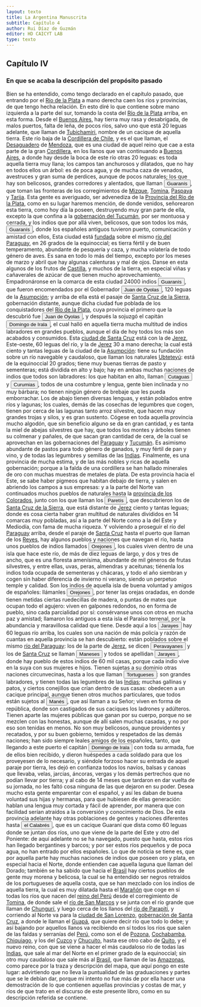 ```yaml
---
layout: texto
title: La Argentina Manuscrita
subtitle: Capítulo 4
author: Rui Díaz de Guzmán
editor: HD CAICYT LAB
type: texto
---
```


## Capítulo IV
### En que se acaba la descripción del propósito pasado


Bien se ha entendido, como tengo declarado en el capítulo pasado, que entrando por el <a href="https://recogito.pelagios.org/document/wzqxhk0h3vpikm/part/1/edit#34e98add-7dcf-47b0-aa39-f2f00279f980" target="_blank">Río de la Plata</a> a mano derecha caen los ríos y provincias, de que tengo hecha relación. En esto diré lo que contiene sobre mano izquierda a la parte del sur, tomando la costa del <a href="https://recogito.pelagios.org/document/wzqxhk0h3vpikm/part/1/edit#ad10c673-b813-4af4-a9f1-55e147948190" target="_blank">Río de la Plata</a> arriba, en esta forma. Desde el <a href="https://recogito.pelagios.org/document/wzqxhk0h3vpikm/part/1/edit#1cf7efd0-5539-4ddb-957c-5acfc56ba7f8" target="_blank">Buenos Aires</a>, hay tierra muy rasa y desabrigada, de malos puertos, falta de leña, de pocos ríos, salvo uno que está 20 leguas adelante, que llaman de <a href="https://recogito.pelagios.org/document/wzqxhk0h3vpikm/part/1/edit#15f97dcd-1a50-4325-a69f-982fb7b7f871" target="_blank">Tubichamiri</a>, nombre de un cacique de aquella tierra. Este río baja de la <a href="https://recogito.pelagios.org/document/wzqxhk0h3vpikm/part/1/edit#87c202fb-32dc-4e83-8b22-ddf05eca5fd2" target="_blank">Cordillera de Chile</a>, y es el que llaman, el <a href="https://recogito.pelagios.org/document/wzqxhk0h3vpikm/part/1/edit#462e0f6d-b7a7-41e7-a524-81ef80ae40aa" target="_blank">Desaguadero</a> de <a href="https://recogito.pelagios.org/document/wzqxhk0h3vpikm/part/1/edit#a274b959-12d5-4524-b1c9-9e0fe5a25166" target="_blank">Mendoza</a>, que es una ciudad de aquel reino que cae a esta parte de la gran <a href="https://recogito.pelagios.org/document/wzqxhk0h3vpikm/part/1/edit#07422bae-a691-4b5f-b127-fa9157c02ac7" target="_blank">Cordillera</a>, en los llanos que van continuando a <a href="https://recogito.pelagios.org/document/wzqxhk0h3vpikm/part/1/edit#d0367906-ae41-49ab-9161-189890f2b28a" target="_blank">Buenos Aires</a>, a donde hay desde la boca de este río otras 20 leguas: es toda aquella tierra muy llana; los campos tan anchurosos y dilatados, que no hay en todos ellos un árbol: es de poca agua, y de mucha caza de venados, avestruces y gran suma de perdices, aunque de pocos naturales; los que hay son belicosos, grandes corredores y alentados, que llaman <button class="balloon" data-balloon-pos="up" data-balloon-length="large" data-balloon="Aborigine,Native people">Guaranís</button>, que toman las fronteras de los corregimientos de <a href="https://recogito.pelagios.org/document/wzqxhk0h3vpikm/part/1/edit#478b32cd-a4e6-4665-ba19-9d875356b470" target="_blank">Mizque,</a> <a href="https://recogito.pelagios.org/document/wzqxhk0h3vpikm/part/1/edit#a6683122-195a-44f0-84e5-6874b45cddd3" target="_blank">Tomina</a>, <a href="https://recogito.pelagios.org/document/wzqxhk0h3vpikm/part/1/edit#38449f1d-38bb-4871-92dd-aef8457e8e66" target="_blank">Paspaya</a> y <a href="https://recogito.pelagios.org/document/wzqxhk0h3vpikm/part/1/edit#62f38040-1d73-4fb7-9934-a83f0c2e7b36" target="_blank">Tarija</a>. Esta gente es averiguado, ser advenediza de la <a href="https://recogito.pelagios.org/document/wzqxhk0h3vpikm/part/1/edit#de72fbd5-edfb-4ecb-ad16-f79bea604522" target="_blank">Provincia del Río de la Plata</a>, como en su lugar haremos mención, de donde venidos, señorearon esta tierra, como hoy día la poseen, destruyendo muy gran parte de ella, excepto la que confina a la <a href="https://recogito.pelagios.org/document/wzqxhk0h3vpikm/part/1/edit#bd36bd9e-5ea8-48b9-bd89-7f2fb39c5e80" target="_blank">gobernación del Tucumán</a>, por ser montuosa y cerrada, y los indios que por allá viven, belicosos, que son todos los más, <button class="balloon" data-balloon-pos="up" data-balloon-length="large" data-balloon="Aborigine,Native people">Guaranís</button>, donde los españoles antiguos tuvieron puerto, comunicación y amistad con ellos, Esta ciudad está <a href="https://recogito.pelagios.org/document/wzqxhk0h3vpikm/part/1/edit#c7a7738f-0af2-423a-89f7-d68fda3aae4a" target="_blank">fundada</a> sobre el mismo <a href="https://recogito.pelagios.org/document/wzqxhk0h3vpikm/part/1/edit#e9ce1a5c-cfee-4dc9-8903-37242ca49d27" target="_blank">río del Paraguay</a>, en 26 grados de la equinoccial; es tierra fértil y de buen temperamento, abundante de pesquería y caza, y mucha volatería de todo género de aves. Es sana en todo lo más del tiempo, excepto por los meses de marzo y abril que hay algunas calenturas y mal de ojos. Danse en esta algunos de los frutos de <a href="https://recogito.pelagios.org/document/wzqxhk0h3vpikm/part/1/edit#5163d450-4289-40a2-971e-3d113eae3167" target="_blank">Castilla</a>, y muchos de la tierra, en especial viñas y cañaverales de azúcar de que tienen mucho aprovechamiento. Empadronáronse en la comarca de esta ciudad 24000 indios <button class="balloon" data-balloon-pos="up" data-balloon-length="large" data-balloon="Aborigine,Native people">Guaranís</button>, que fueron encomendados por el Gobernador <button class="balloon" data-balloon-pos="up" data-balloon-length="large" data-balloon="Explorer">Juan de Oyolas</button>, 120 leguas de la <a href="https://recogito.pelagios.org/document/wzqxhk0h3vpikm/part/1/edit#68282b35-cd55-4320-b01b-6e3a601e0248" target="_blank">Asumpción</a>; y arriba de ella está el pasaje de <a href="https://recogito.pelagios.org/document/wzqxhk0h3vpikm/part/1/edit#69ce2b89-3870-4955-882e-1c7a0e7ecb81" target="_blank">Santa Cruz de la Sierra</a>, gobernación distante, aunque dicha ciudad fue poblada de los conquistadores del <a href="https://recogito.pelagios.org/document/wzqxhk0h3vpikm/part/1/edit#0bda5d02-c882-42b5-ba2c-bfebf58d5083" target="_blank">Río de la Plata</a>, cuya provincia el primero que la descubrió fue <button class="balloon" data-balloon-pos="up" data-balloon-length="large" data-balloon="Explorer">Juan de Oyolas</button>, y después la sojuzgó el capitán <button class="balloon" data-balloon-pos="up" data-balloon-length="large" data-balloon="person">Domingo de Irala</button>, el cual halló en aquella tierra mucha multitud de indios labradores en grandes pueblos, aunque el día de hoy todos los más son acabados y consumidos. Esta <a href="https://recogito.pelagios.org/document/wzqxhk0h3vpikm/part/1/edit#46e8855f-86cc-4322-a97d-cebee79a9ace" target="_blank">ciudad de Santa Cruz</a> está con la de <a href="https://recogito.pelagios.org/document/wzqxhk0h3vpikm/part/1/edit#86afc6e3-b7af-4df0-bb87-7c213d1ea91a" target="_blank">Jerez</a>, Este-oeste, 60 leguas del río, y la de <a href="https://recogito.pelagios.org/document/wzqxhk0h3vpikm/part/1/edit#12fe503d-c28c-4712-b239-ada3a6e9c7cd" target="_blank">Jerez</a> 30 a mano derecha; la cual está ciento y tantas leguas de la ciudad de la <a href="https://recogito.pelagios.org/document/wzqxhk0h3vpikm/part/1/edit#af76715c-b379-4299-9c83-325fa6b8deb4" target="_blank">Asumpción</a>: tiene su fundación sobre un río navegable y caudaloso, que llaman los naturales <a href="https://recogito.pelagios.org/document/wzqxhk0h3vpikm/part/1/edit#c73753d7-c16d-47d3-9bd4-8142dccd6ad5" target="_blank">Ubteteyú</a>: está de la equinoccial 20 grados; tiene muy buenas tierras de pasto y sementeras; está dividida en alto y bajo; hay en ambas muchas naciones de indios que todos son labradores: los que habitan en alto, llaman <button class="balloon" data-balloon-pos="up" data-balloon-length="large" data-balloon="person">Cutaguas</button> y <button class="balloon" data-balloon-pos="up" data-balloon-length="large" data-balloon="person">Curumias</button>, todos de una costumbre y lengua, gente bien inclinada y no muy bárbara; no tienen ningún género de brebaje que les pueda emborrachar. Los de abajo tienen diversas lenguas, y están poblados entre ríos y lagunas; los cuales, demás de las cosechas de legumbres que cogen, tienen por cerca de las lagunas tanto arroz silvestre, que hacen muy grandes trojas y silos, y es gran sustento. Cógese en toda aquella provincia mucho algodón, que sin beneficio alguno se da en gran cantidad, y es tanta la miel de abejas silvestres que hay, que todos los montes y árboles tienen su colmenar y pañales, de que sacan gran cantidad de cera, de la cual se aprovechan en las gobernaciones del <a href="https://recogito.pelagios.org/document/wzqxhk0h3vpikm/part/1/edit#e8866c07-12ee-4ba4-8648-4d186c1b7fc4" target="_blank">Paraguay</a> y <a href="https://recogito.pelagios.org/document/wzqxhk0h3vpikm/part/1/edit#ce8832f1-9b74-45d3-b958-25bfa181fdc1" target="_blank">Tucumán</a>. Es asimismo abundante de pastos para todo género de ganados, y muy fértil de pan y vino, y de todas las legumbres y semillas de las <a href="https://recogito.pelagios.org/document/wzqxhk0h3vpikm/part/1/edit#5dabf766-a672-4110-bfd5-dbf58a568676" target="_blank">Indias</a>. Finalmente, es una provincia de mucha estima, y de las más nobles y ricas de aquella gobernación; porque a la falda de una cordillera se han hallado minerales de oro con muchas muestras de metales de plata. De esta provincia hacia el Este, se sabe haber pigmeos que habitan debajo de tierra, y salen en abriendo los campos a sus empresas: y a la parte del Norte van continuados muchos pueblos de naturales hasta la <a href="https://recogito.pelagios.org/document/wzqxhk0h3vpikm/part/1/edit#d26b695d-d3ca-4243-8368-f804714bd4e0" target="_blank">provincia de los Colorados</a>, junto con los que llaman los <button class="balloon" data-balloon-pos="up" data-balloon-length="large" data-balloon="person">Paretís</button>, que descubrieron los de <a href="https://recogito.pelagios.org/document/wzqxhk0h3vpikm/part/1/edit#5fb08e6b-d0c5-47f8-9bcd-681e066d6060" target="_blank">Santa Cruz de la Sierra</a>, que está distante de <a href="https://recogito.pelagios.org/document/wzqxhk0h3vpikm/part/1/edit#57961aaf-badc-4421-a43b-7a3475048c89" target="_blank">Jerez</a> ciento y tantas leguas; donde es cosa cierta haber gran multitud de naturales divididos en 14 comarcas muy pobladas, así a la parte del Norte como a la del Este y Mediodía, con fama de mucha riqueza. Y volviendo a proseguir el río del <a href="https://recogito.pelagios.org/document/wzqxhk0h3vpikm/part/1/edit#e8fdafed-8bd0-4c1d-9667-b636e61c7c74" target="_blank">Paraguay</a> arriba, desde el paraje de <a href="https://recogito.pelagios.org/document/wzqxhk0h3vpikm/part/1/edit#65ce726c-c171-4095-864d-440b06578318" target="_blank">Santa Cruz</a> hasta el puerto que llaman de los <a href="https://recogito.pelagios.org/document/wzqxhk0h3vpikm/part/1/edit#3ec92343-634c-432e-96bf-e6865c1343f1" target="_blank">Reyes</a>, hay algunos pueblos y naciones que navegan el río, hasta unos pueblos de indios llamados <button class="balloon" data-balloon-pos="up" data-balloon-length="large" data-balloon="person">Orejones</button>, los cuales viven dentro de una isla que hace este río, de más de diez leguas de largo, y dos y tres de ancho, que es una floresta amenísima, abundante de mil géneros de frutas silvestres, y entre ellas, uvas, peras, almendras y aceitunas; tiénenla los indios toda ocupada de sementeras y chácaras, y todo el año siembran y cogen sin haber diferencia de invierno ni verano, siendo un perpetuo temple y calidad. Son los indios de aquella isla de buena voluntad y amigos de españoles: llámanles <button class="balloon" data-balloon-pos="up" data-balloon-length="large" data-balloon="person">Orejones</button>, por tener las orejas oradadas, en donde tienen metidas ciertas ruedecillas de madera, o puntas de mates que ocupan todo el agujero: viven en galpones redondos, no en forma de pueblo, sino cada parcialidad por sí: consérvanse unos con otros en mucha paz y amistad; llamaron los antiguos a esta isla el Paraíso terrenal, por la abundancia y maravillosa calidad que tiene. Desde aquí a los <button class="balloon" data-balloon-pos="up" data-balloon-length="large" data-balloon="person">Jarayes</button> hay 60 leguas río arriba, los cuales son una nación de más policía y razón de cuantas en aquella provincia se han descubierto: están poblados sobre el mismo <a href="https://recogito.pelagios.org/document/wzqxhk0h3vpikm/part/1/edit#8de57e8e-f66b-4c1e-b12d-4099aebf1604" target="_blank">río del Paraguay</a>: los de la parte de <a href="https://recogito.pelagios.org/document/wzqxhk0h3vpikm/part/1/edit#59a294e2-9920-4646-b9b1-e21ae5b029d5" target="_blank">Jerez</a>, se dicen <button class="balloon" data-balloon-pos="up" data-balloon-length="large" data-balloon="person">Peravayanes</button> y los de <a href="https://recogito.pelagios.org/document/wzqxhk0h3vpikm/part/1/edit#afdd329f-6fc8-4950-a4c3-3927d6da2a66" target="_blank">Santa Cruz</a> se llaman <button class="balloon" data-balloon-pos="up" data-balloon-length="large" data-balloon="person">Maneses</button> y todos se apellidan <button class="balloon" data-balloon-pos="up" data-balloon-length="large" data-balloon="person">Jarayes</button>, donde hay pueblo de estos indios de 60 mil casas, porque cada indio vive en la suya con sus mujeres e hijos. Tienen sujetas a su dominio otras naciones circunvecinas, hasta a los que llaman <button class="balloon" data-balloon-pos="up" data-balloon-length="large" data-balloon="person">Tortugueses</button>: son grandes labradores, y tienen todas las legumbres de las <a href="https://recogito.pelagios.org/document/wzqxhk0h3vpikm/part/1/edit#0748f19a-ff5e-4800-a9e8-dcf754e74068" target="_blank">Indias</a>; muchas gallinas y patos, y ciertos conejillos que crían dentro de sus casas: obedecen a un cacique principal, aunque tienen otros muchos particulares, que todos están sujetos al <button class="balloon" data-balloon-pos="up" data-balloon-length="large" data-balloon="person">Manés</button>, que así llaman a su Señor; viven en forma de república, donde son castigados de sus caciques los ladrones y adúlteros. Tienen aparte las mujeres públicas que ganan por su cuerpo, porque no se mezclen con las honestas, aunque de allí salen muchas casadas, y no por eso son tenidas en menos. No son muy belicosos, aunque providentes y recatados, y por su buen gobierno, temidos y respetados de las demás naciones; han sido siempre leales amigos de los españoles, tanto, que llegando a este puerto el capitán <button class="balloon" data-balloon-pos="up" data-balloon-length="large" data-balloon="person">Domingo de Irala</button> con toda su armada, fue de ellos bien recibido, y dieron huéspedes a cada soldado para que los proveyesen de lo necesario, y siéndole forzoso hacer su entrada de aquel paraje por tierra, les dejó en confianza todos los navíos, balsas y canoas que llevaba, velas, jarcias, áncoras, vergas y los demás pertrechos que no podían llevar por tierra; y al cabo de 14 meses que tardaron en dar vuelta de su jornada, no les faltó cosa ninguna de las que dejaron en su poder. Desea mucho esta gente emparentar con el español, y así les daban de buena voluntad sus hijas y hermanas, para que hubiesen de ellas generación: hablan una lengua muy cortada y fácil de aprender, por manera que con facilidad serían atraídos a la conversión y conocimiento de Dios. De esta provincia adelante hay otras poblaciones de gentes y naciones diferentes hasta <button class="balloon" data-balloon-pos="up" data-balloon-length="large" data-balloon="person">el Calabrés</button>, que es un cacique Guaraní que dista como 60 leguas donde se juntan dos ríos, uno que viene de la parte del Este y otro del Poniente: de aquí adelante no se ha navegado, puesto que hasta, estos ríos han llegado bergantines y barcos; y por ser estos ríos pequeños y de poca agua, no han entrado por ellos españoles. Lo que de noticia se tiene es, que por aquella parte hay muchas naciones de indios que poseen oro y plata, en especial hacia el Norte, donde entienden cae aquella laguna que llaman del <rs xml:id="recogito-d1468bce-a0fd-40a4-9b4e-6f52cdfd521d" type="event">Dorado</rs>; también se ha sabido que hacia el <a href="https://recogito.pelagios.org/document/wzqxhk0h3vpikm/part/1/edit#da6de995-415e-4e1e-9bb5-8107a3dbd018" target="_blank">Brasil</a> hay ciertos pueblos de gente muy morena y belicosa, la cual se ha entendido ser negros retraídos de los portugueses de aquella costa, que se han mezclado con los indios de aquella tierra, la cual es muy dilatada hasta el <a href="https://recogito.pelagios.org/document/wzqxhk0h3vpikm/part/1/edit#215214c2-b51a-4f51-83ea-fcce2bb2298f" target="_blank">Marañón</a> que coge en sí todas los ríos que nacen del <a href="https://recogito.pelagios.org/document/wzqxhk0h3vpikm/part/1/edit#65e8b47c-02ba-4dc5-9915-0b40e275edea" target="_blank">reino del Perú</a> desde el corregimiento de <a href="https://recogito.pelagios.org/document/wzqxhk0h3vpikm/part/1/edit#5975a5b9-bfa0-4797-9416-87ee98a25189" target="_blank">Tomina</a>, de donde sale el <a href="https://recogito.pelagios.org/document/wzqxhk0h3vpikm/part/1/edit#0d867403-eff5-4bf2-8884-7ddc87542028" target="_blank">río de San Marcos</a> y se junta con el río grande que llaman de <a href="https://recogito.pelagios.org/document/wzqxhk0h3vpikm/part/1/edit#b66ead2d-a9e2-43d2-a78b-eb60261ec3fd" target="_blank">Chungurí</a>, y luego cerca de los llanos del <a href="https://recogito.pelagios.org/document/wzqxhk0h3vpikm/part/1/edit#c8408721-40d5-4af1-b743-95658a2efcfc" target="_blank">río de Parapití</a>, y corriendo al Norte va para la <a href="https://recogito.pelagios.org/document/wzqxhk0h3vpikm/part/1/edit#3a4eeaed-ad67-47d9-be4c-e9d26fa20f9a" target="_blank">ciudad de San Lorenzo</a>, <a href="https://recogito.pelagios.org/document/wzqxhk0h3vpikm/part/1/edit#03ea1223-f2f3-41d7-b71b-d0aeef5be0d7" target="_blank">gobernación de Santa Cruz</a>, a donde le llaman el <a href="https://recogito.pelagios.org/document/wzqxhk0h3vpikm/part/1/edit#c83a27b0-b7ba-4fe1-85bf-956eea2e341d" target="_blank">Guapá</a>, que quiere decir río que todo lo debe; y así bajando por aquellos llanos va recibiendo en sí todos los ríos que salen de las faldas y serranías del <a href="https://recogito.pelagios.org/document/wzqxhk0h3vpikm/part/1/edit#d6c188ea-67df-4e89-8385-42f2937751b1" target="_blank">Perú,</a> como son el de <a href="https://recogito.pelagios.org/document/wzqxhk0h3vpikm/part/1/edit#b6ed709e-b984-4312-b79f-4a517f3dceee" target="_blank">Pozona</a>, <a href="https://recogito.pelagios.org/document/wzqxhk0h3vpikm/part/1/edit#54f7c192-cbf9-4344-a6ec-2f76f2a14398" target="_blank">Cochabamba</a>, <a href="https://recogito.pelagios.org/document/wzqxhk0h3vpikm/part/1/edit#dfea2ec3-6527-47e0-a2ad-196a0deac0b0" target="_blank">Chiquiago</a>, y los del <a href="https://recogito.pelagios.org/document/wzqxhk0h3vpikm/part/1/edit#7d9ba777-19b5-410e-b2f4-1c06afe51b06" target="_blank">Cuzco</a> y <a href="https://recogito.pelagios.org/document/wzqxhk0h3vpikm/part/1/edit#ff6ae64e-aeae-47df-8d31-3b79ce7ee780" target="_blank">Chucuito</a>, hasta ese otro cabo de <a href="https://recogito.pelagios.org/document/wzqxhk0h3vpikm/part/1/edit#53c7fe20-f6ba-473c-84ef-c0d4e8922633" target="_blank">Quito</a>, y el nuevo reino, con que se viene a hacer el más caudaloso río de todas las <a href="https://recogito.pelagios.org/document/wzqxhk0h3vpikm/part/1/edit#e8e23624-adfd-43d2-bf45-9031f9d6dee1" target="_blank">Indias</a>, que sale al mar del Norte en el primer grado de la equinoccial; sin otro muy caudaloso que sale más al <a href="https://recogito.pelagios.org/document/wzqxhk0h3vpikm/part/1/edit#c8707536-2c0c-4570-96b1-8fc35da4759f" target="_blank">Brasil</a>, que llaman de las <a href="https://recogito.pelagios.org/document/wzqxhk0h3vpikm/part/1/edit#d246a97c-53d5-48f2-98ce-bbaa203699bf" target="_blank">Amazonas</a>, como parece por la traza y descripción del mapa, que aquí pongo en este lugar: advirtiendo que no lleva la puntualidad de las graduaciones y partes que se le debían dar, porque mi intento no fue más de por ella hacer una demostración de lo que contienen aquellas provincias y costas de mar, y ríos de que trato en el discurso de este presente libro, como en su descripción referida se contiene.